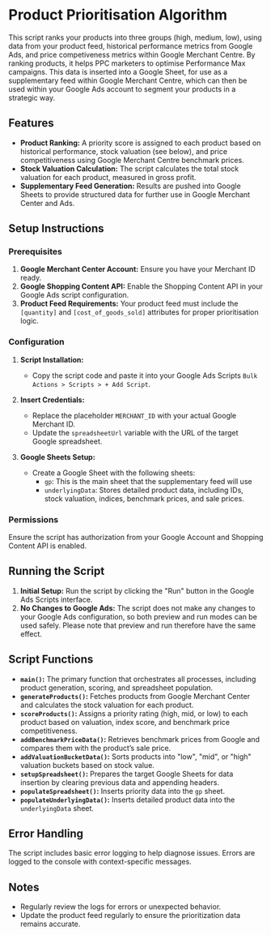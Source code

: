 # Product Prioritisation Algorithm

This script ranks your products into three groups (high, medium, low), using data from your product feed, historical performance metrics from Google Ads, and price competiveness metrics within Google Merchant Centre. By ranking products, it helps PPC marketers to optimise Performance Max campaigns. This data is inserted into a Google Sheet, for use as a supplementary feed within Google Merchant Centre, which can then be used within your Google Ads account to segment your products in a strategic way.

## Features

- **Product Ranking:** A priority score is assigned to each product based on historical performance, stock valuation (see below), and price competitiveness using Google Merchant Centre benchmark prices.
- **Stock Valuation Calculation:** The script calculates the total stock valuation for each product, measured in gross profit.
- **Supplementary Feed Generation:** Results are pushed into Google Sheets to provide structured data for further use in Google Merchant Center and Ads.

## Setup Instructions

### Prerequisites

1. **Google Merchant Center Account:** Ensure you have your Merchant ID ready.
2. **Google Shopping Content API:** Enable the Shopping Content API in your Google Ads script configuration.
3. **Product Feed Requirements:** Your product feed must include the `[quantity]` and `[cost_of_goods_sold]` attributes for proper prioritisation logic.

### Configuration

1. **Script Installation:**
   - Copy the script code and paste it into your Google Ads Scripts `Bulk Actions > Scripts > + Add Script`.

2. **Insert Credentials:**
   - Replace the placeholder `MERCHANT_ID` with your actual Google Merchant ID.
   - Update the `spreadsheetUrl` variable with the URL of the target Google spreadsheet.

3. **Google Sheets Setup:**
   - Create a Google Sheet with the following sheets:
     - `gp`: This is the main sheet that the supplementary feed will use
     - `underlyingData`: Stores detailed product data, including IDs, stock valuation, indices, benchmark prices, and sale prices.

### Permissions

Ensure the script has authorization from your Google Account and Shopping Content API is enabled.

## Running the Script

1. **Initial Setup:** Run the script by clicking the "Run" button in the Google Ads Scripts interface.
2. **No Changes to Google Ads:** The script does not make any changes to your Google Ads configuration, so both preview and run modes can be used safely. Please note that preview and run therefore have the same effect.

## Script Functions

- **`main()`:** The primary function that orchestrates all processes, including product generation, scoring, and spreadsheet population.
- **`generateProducts()`:** Fetches products from Google Merchant Center and calculates the stock valuation for each product.
- **`scoreProducts()`:** Assigns a priority rating (high, mid, or low) to each product based on valuation, index score, and benchmark price competitiveness.
- **`addBenchmarkPriceData()`:** Retrieves benchmark prices from Google and compares them with the product’s sale price.
- **`addValuationBucketData()`:** Sorts products into "low", "mid", or "high" valuation buckets based on stock value.
- **`setupSpreadsheet()`:** Prepares the target Google Sheets for data insertion by clearing previous data and appending headers.
- **`populateSpreadsheet()`:** Inserts priority data into the `gp` sheet.
- **`populateUnderlyingData()`:** Inserts detailed product data into the `underlyingData` sheet.

## Error Handling

The script includes basic error logging to help diagnose issues. Errors are logged to the console with context-specific messages.

## Notes

- Regularly review the logs for errors or unexpected behavior.
- Update the product feed regularly to ensure the prioritization data remains accurate.
